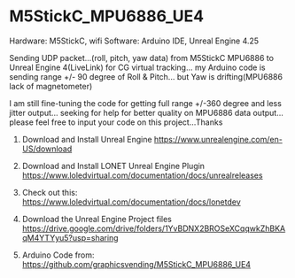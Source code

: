 # M5StickC_MPU6886_UE4

Hardware: M5StickC, wifi
Software: Arduino IDE, Unreal Engine 4.25

Sending UDP packet...(roll, pitch, yaw data) from M5StickC MPU6886 to Unreal Engine 4(LiveLink) for CG virtual tracking... 
my Arduino code is sending range +/- 90 degree of Roll & Pitch... but Yaw is drifting(MPU6886 lack of magnetometer)

I am still fine-tuning the code for getting full range +/-360 degree and less jitter output... 
seeking for help for better quality on MPU6886 data output... please feel free to input your code on this project...Thanks




1. Download and Install Unreal Engine
https://www.unrealengine.com/en-US/download

2. Download and Install LONET Unreal Engine Plugin
https://www.loledvirtual.com/documentation/docs/unrealreleases

3. Check out this:
https://www.loledvirtual.com/documentation/docs/lonetdev

4. Download the Unreal Engine Project files
https://drive.google.com/drive/folders/1YvBDNX2BROSeXCqqwkZhBKAqM4YTYyu5?usp=sharing

5. Arduino Code from:
https://github.com/graphicsvending/M5StickC_MPU6886_UE4
